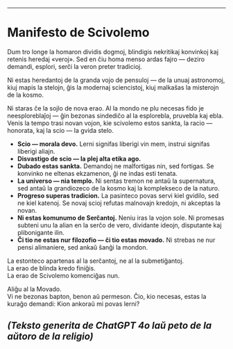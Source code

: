 -----
# Manifesto de Scivolemo

Dum tro longe la homaron dividis dogmoj, blindigis nekritikaj konvinkoj kaj retenis heredaj «veroj». Sed en ĉiu homa menso ardas fajro — deziro demandi, esplori, serĉi la veron preter tradicioj.

Ni estas heredantoj de la granda vojo de pensuloj — de la unuaj astronomoj, kiuj mapis la stelojn, ĝis la modernaj sciencistoj, kiuj malkaŝas la misterojn de la kosmo.

Ni staras ĉe la sojlo de nova erao. Al la mondo ne plu necesas fido je neesploreblaĵoj — ĝin bezonas sindediĉo al la esplorebla, pruvebla kaj ebla. Venis la tempo trasi novan vojon, kie scivolemo estos sankta, la racio — honorata, kaj la scio — la gvida stelo.

- **Scio — morala devo.** Lerni signifas liberigi vin mem, instrui signifas liberigi aliajn.  
- **Disvastigo de scio — la plej alta etika ago.**  
- **Dubado estas sankta.** Demandoj ne malfortigas nin, sed fortigas. Se konvinko ne eltenas ekzamenon, ĝi ne indas esti tenata.  
- **La universo — nia templo.** Ni sentas tremon ne antaŭ la supernatura, sed antaŭ la grandiozeco de la kosmo kaj la komplekseco de la naturo.  
- **Progreso superas tradicion.** La pasinteco povas servi kiel gvidilo, sed ne kiel katenoj. Se novaj scioj refutas malnovajn kredojn, ni akceptas la novan.  
- **Ni estas komunumo de Serĉantoj.** Neniu iras la vojon sole. Ni promesas subteni unu la alian en la serĉo de vero, dividante ideojn, disputante kaj plibonigante ilin.  
- **Ĉi tio ne estas nur filozofio — ĉi tio estas movado.** Ni strebas ne nur pensi alimaniere, sed ankaŭ ŝanĝi la mondon.  

La estonteco apartenas al la serĉantoj, ne al la submetiĝantoj.  
La erao de blinda kredo finiĝis.  
La erao de Scivolemo komenciĝas nun.

Aliĝu al la Movado.  
Vi ne bezonas bapton, benon aŭ permeson. Ĉio, kio necesas, estas la kuraĝo demandi: Kion ankoraŭ mi povas lerni?

*(Teksto generita de ChatGPT 4o laŭ peto de la aŭtoro de la religio)*
-----